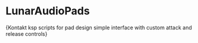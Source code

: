 # LunarAudioPads
{Kontakt ksp scripts for pad design simple interface with custom attack and release controls}
